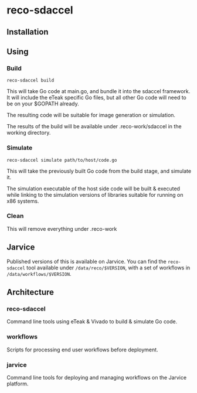 # reco-sdaccel

## Installation

## Using

### Build

```
reco-sdaccel build
```

This will take Go code at main.go, and bundle it into the sdaccel framework. It will include the eTeak specific Go files, but all other Go code will need to be on your $GOPATH already.

The resulting code will be suitable for image generation or simulation.

The results of the build will be available under .reco-work/sdaccel in the working directory.


### Simulate

```
reco-sdaccel simulate path/to/host/code.go
```

This will take the previously built Go code from the build stage, and simulate it.

The simulation executable of the host side code will be built & executed while linking to the simulation versions of libraries suitable for running on x86 systems.


### Clean

This will remove everything under .reco-work

## Jarvice

Published versions of this is available on Jarvice. You can find the
`reco-sdaccel` tool available under `/data/reco/$VERSION`, with a set of
workflows in `/data/workflows/$VERSION`.

## Architecture

### reco-sdaccel

Command line tools using eTeak & Vivado to build & simulate Go code.

### workflows

Scripts for processing end user workflows before deployment.

### jarvice

Command line tools for deploying and managing workflows on the Jarvice platform.
